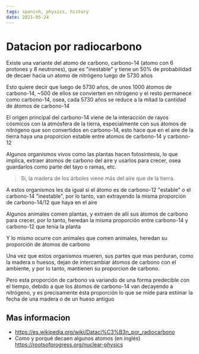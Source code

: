 ```yaml
---
tags: spanish, physics, history
date: 2021-05-24
---
```


# Datacion por radiocarbono

Existe una variante del atomo de carbono, carbono-14 (atomo con 6 protones y 8 neutrones), que es "inestable" y tiene un 50% de probabilidad de decaer hacia un atomo de nitrógeno luego de 5730 años

Esto quiere decir que luego de 5730 años, de unos 1000 átomos de carbono-14, ~500 de ellos se convierten en nitrógeno y el resto permanece como carbono-14, osea, cada 5730 años se reduce a la mitad la cantidad de átomos de carbono-14

El origen principal del carbono-14 viene de la interacción de rayos cósmicos con la atmósfera de la tierra, especialmente con sus átomos de nitrógeno que son convertidos en carbono-14, esto hace que en el aire de la tierra haya una proporcion estable entre atomos de carbono-14 y carbono-12

Algunos organismos vivos como las plantas hacen fotosíntesis, lo que implica, extraer átomos de carbono del aire y usarlos para crecer, osea guardarlos como parte del tayo o ramas, etc.
>Si, la madera de los árboles viene más del aire que de la tierra.

A estos organismos les da igual si el átomo es de carbono-12 "estable" o el carbono-14 "inestable", por lo tanto, van extrayendo la misma proporción de carbono-14/12 que haya en el aire

Algunos animales comen plantas, y extraen de allí sus átomos de carbono para crecer, por lo tanto, heredan la misma proporción entre carbono-14 y carbono-12 que tenía la planta

Y lo mismo ocurre con animales que comen animales, heredan su proporción de átomos de carbono

Una vez que estos organismos mueren, sus partes que mas perduran, como la madera o huesos, dejan de intercambiar átomos de carbono con el ambiente, y por lo tanto, mantienen su proporcion de carbono.

Pero esta proporción de carbono va variando de una forma predecible con el tiempo, debido a que los átomos de carbono-14 van decayendo a nitrógeno, y es precisamente ésta proporción lo que se mide para estimar la fecha de una madera o de un hueso antiguo

## Mas informacion

- <https://es.wikipedia.org/wiki/Dataci%C3%B3n_por_radiocarbono>
- Como y porqué decaen algunos atomos (en inglés) <https://rootsofprogress.org/nuclear-physics>
